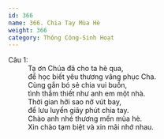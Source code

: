 ```yaml
---
id: 366
name: 366. Chia Tay Mùa Hè
weight: 366
category: Thông Công-Sinh Hoạt
---
```

<dl><dt>Câu 1:</dt><dd data-verse="1">Tạ ơn Chúa đã cho ta hè qua, <br/>để học biết yêu thương vâng phục Cha. <br/>Cùng gắn bó sẻ chia vui buồn, <br/>tình thắm thiết như anh em một nhà. <br/>Thời gian hỡi sao nỡ vút bay, <br/>để lưu luyến giây phút chia tay. <br/>Chào anh nhé thương mến mùa hè. <br/>Xin chào tạm biệt và xin mãi nhớ nhau. </dd></dl>
